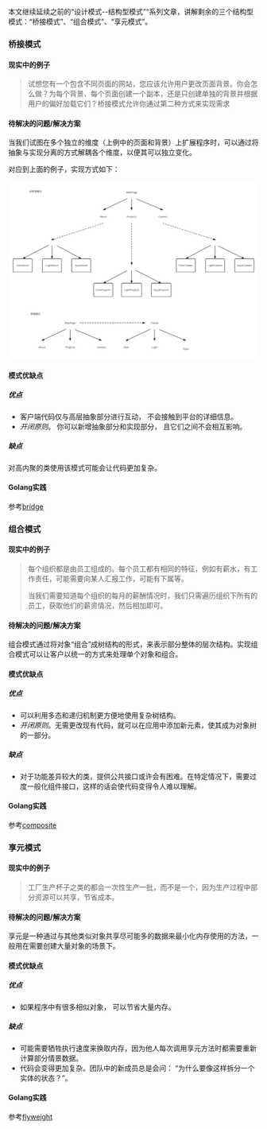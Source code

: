 本文继续延续之前的“设计模式--结构型模式”“系列文章，讲解剩余的三个结构型模式：“桥接模式”、“组合模式”、“享元模式”。

### 桥接模式

#### 现实中的例子

> 试想您有一个包含不同页面的网站，您应该允许用户更改页面背景。你会怎么做？为每个背景、每个页面创建一个副本，还是只创建单独的背景并根据用户的偏好加载它们？桥接模式允许你通过第二种方式来实现需求

#### 待解决的问题/解决方案

当我们试图在多个独立的维度（上例中的页面和背景）上扩展程序时，可以通过将抽象与实现分离的方式解耦各个维度，以便其可以独立变化。

对应到上面的例子，实现方式如下：

![桥接模式示例](../img/桥接模式示例.png)

#### 模式优缺点

##### 优点

- 客户端代码仅与高层抽象部分进行互动， 不会接触到平台的详细信息。
-  *开闭原则*。 你可以新增抽象部分和实现部分， 且它们之间不会相互影响。

##### 缺点

对高内聚的类使用该模式可能会让代码更加复杂。

#### Golang实践

参考[bridge](https://github.com/xwangli/wechatPublic/tree/main/code/golang/design_pattern/bridge)

### 组合模式

#### 现实中的例子

> 每个组织都是由员工组成的。每个员工都有相同的特征，例如有薪水，有工作责任，可能需要向某人汇报工作，可能有下属等。
>
> 当我们需要知道每个组织的每月的薪酬情况时，我们只需遍历组织下所有的员工，获取他们的薪资情况，然后相加即可。

#### 待解决的问题/解决方案

组合模式通过将对象“组合”成树结构的形式，来表示部分整体的层次结构。实现组合模式可以让客户以统一的方式来处理单个对象和组合。

#### 模式优缺点

##### 优点

- 可以利用多态和递归机制更方便地使用复杂树结构。
-  *开闭原则*。无需更改现有代码，就可以在应用中添加新元素，使其成为对象树的一部分。

##### 缺点

-  对于功能差异较大的类，提供公共接口或许会有困难。在特定情况下，需要过度一般化组件接口，这样的话会使代码变得令人难以理解。

#### Golang实践

参考[composite](https://github.com/xwangli/wechatPublic/tree/main/code/golang/design_pattern/composite)

### 享元模式

#### 现实中的例子

> 工厂生产杯子之类的都会一次性生产一批，而不是一个，因为生产过程中部分资源可以共享，节省成本。

#### 待解决的问题/解决方案

享元是一种通过与其他类似对象共享尽可能多的数据来最小化内存使用的方法，一般用在需要创建大量对象的场景下。

#### 模式优缺点

##### 优点

-  如果程序中有很多相似对象， 可以节省大量内存。

##### 缺点

- 可能需要牺牲执行速度来换取内存，因为他人每次调用享元方法时都需要重新计算部分情景数据。
-  代码会变得更加复杂。团队中的新成员总是会问： “为什么要像这样拆分一个实体的状态？”。

#### Golang实践

参考[flyweight](https://github.com/xwangli/wechatPublic/tree/main/code/golang/design_pattern/flyweight)